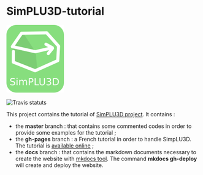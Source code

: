 # SimPLU3D-tutorial


![LOGO](https://raw.githubusercontent.com/SimPLU3D/SimPLU3D.github.io/master/logo/logo_small.png)

![Travis statuts](https://travis-ci.org/SimPLU3D/simplu3D-tutorial.svg?branch=master)

This project contains the tutorial of [SimPLU3D project](https://simplu3d.github.io/). It contains  :
-  the **master** branch : that contains some commented codes in order to provide some examples for the tutorial ;
-  the **gh-pages** branch : a French tutorial in order to handle SimpLU3D. The tutorial is [available online](https://simplu3d.github.io/simplu3D-tutorial/) ;
- the **docs** branch : that contains the markdown documents necessary to create the website with [mkdocs tool](https://www.mkdocs.org/). The command **mkdocs gh-deploy** will create and deploy the website.
